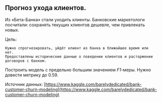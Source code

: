 ## Прогноз ухода клиентов.

Из «Бета-Банка» стали уходить клиенты. Банковские маркетологи посчитали: сохранять текущих клиентов дешевле, чем привлекать новых.

Цель:

    Нужно спрогнозировать, уйдёт клиент из банка в ближайшее время или нет. 
    Предоставлены исторические данные о поведении клиентов и расторжении договоров с банком. 

Построить модель с предельно большим значением *F1*-меры. Нужно довести метрику до 0.59.

Источник данных: [https://www.kaggle.com/barelydedicated/bank-customer-churn-modeling](https://www.kaggle.com/barelydedicated/bank-customer-churn-modeling)